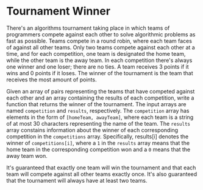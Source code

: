 # Tournament Winner
There's an algorithms tournament taking place in which teams of programmers compete against each other to solve algorithmic problems as fast as possible. Teams compete in a round robin, where each team faces of against all other teams. Only two teams compete against each other at a time, and for each competition, one team is designated the home team, while the other team is the away team. In each competition there's always one winner and one loser; there are no ties. A team receives 3 points if it wins and 0 points if it loses. The winner of the tournament is the team that receives the most amount of points.

Given an array of pairs representing the teams that have competed against each other and an array containing the results of each competition, write a function that returns the winner of the tournament. The input arrays are named ```competition``` and ```results```, respectively. The ```competition``` array has elements in the form of ```[homeTeam, awayTeam]```, where each team is a string of at most 30 characters representing the name of the team. The ```results``` array constains information about the winner of each corresponding competition in the ```competitions``` array. Specifically, results[i] denotes the winner of ```competitions[i]```, where a ```1``` in the ```results``` array means that the home team in the corresponding competition won and a ```0``` means that the away team won.

It's guaranteed that exactly one team will win the tournament and that each team will compete against all other teams exactly once. It's also guaranteed that the tournament will always have at least two teams.